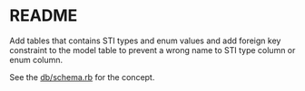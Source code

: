 # README

Add tables that contains STI types and enum values and add foreign key constraint to the model table to prevent a wrong name to STI type column or enum column.

See the [db/schema.rb](db/schema.rb) for the concept.

